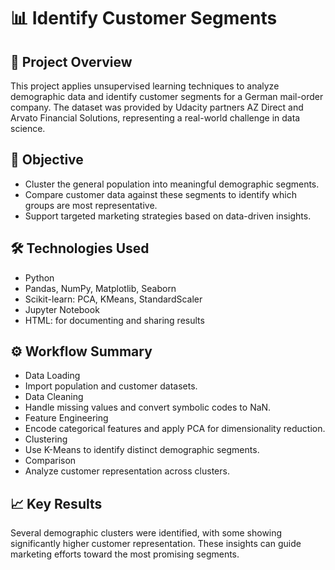 # 📊 Identify Customer Segments

## 🧠 Project Overview
This project applies unsupervised learning techniques to analyze demographic data and identify customer segments for a German mail-order company. The dataset was provided by Udacity partners AZ Direct and Arvato Financial Solutions, representing a real-world challenge in data science.

## 🎯 Objective
- Cluster the general population into meaningful demographic segments.
- Compare customer data against these segments to identify which groups are most representative.
- Support targeted marketing strategies based on data-driven insights.
  
## 🛠️ Technologies Used
- Python
- Pandas, NumPy, Matplotlib, Seaborn
- Scikit-learn: PCA, KMeans, StandardScaler
- Jupyter Notebook
- HTML: for documenting and sharing results

## ⚙️ Workflow Summary
- Data Loading
- Import population and customer datasets.
- Data Cleaning
- Handle missing values and convert symbolic codes to NaN.
- Feature Engineering
- Encode categorical features and apply PCA for dimensionality reduction.
- Clustering
- Use K-Means to identify distinct demographic segments.
- Comparison
- Analyze customer representation across clusters.
  
## 📈 Key Results
Several demographic clusters were identified, with some showing significantly higher customer representation. These insights can guide marketing efforts toward the most promising segments.

